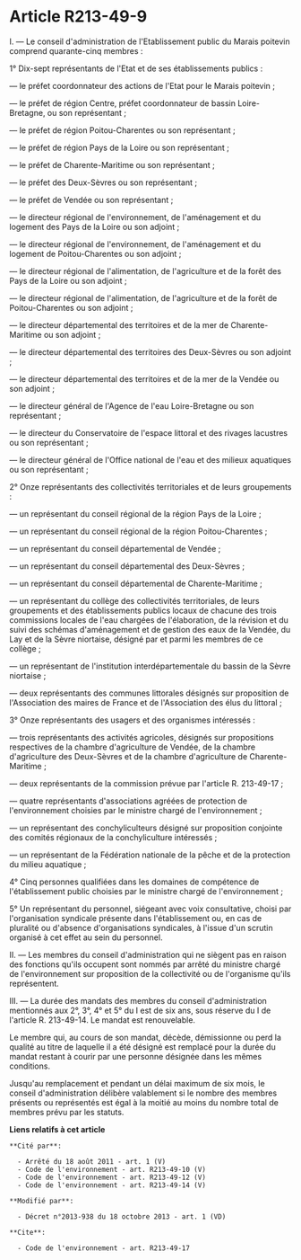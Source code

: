 # Article R213-49-9

I. ― Le conseil d'administration de l'Etablissement public du Marais poitevin comprend quarante-cinq membres : 

1° Dix-sept représentants de l'Etat et de ses établissements publics : 

― le préfet coordonnateur des actions de l'Etat pour le Marais poitevin ; 

― le préfet de région Centre, préfet coordonnateur de bassin Loire-Bretagne, ou son représentant ; 

― le préfet de région Poitou-Charentes ou son représentant ; 

― le préfet de région Pays de la Loire ou son représentant ; 

― le préfet de Charente-Maritime ou son représentant ; 

― le préfet des Deux-Sèvres ou son représentant ; 

― le préfet de Vendée ou son représentant ; 

— le directeur régional de l'environnement, de l'aménagement et du logement des Pays de la Loire ou son adjoint ;

― le directeur régional de l'environnement, de l'aménagement et du logement de Poitou-Charentes ou son adjoint ;

― le directeur régional de l'alimentation, de l'agriculture et de la forêt des Pays de la Loire ou son adjoint ;

― le directeur régional de l'alimentation, de l'agriculture et de la forêt de Poitou-Charentes ou son adjoint ;

― le directeur départemental des territoires et de la mer de Charente-Maritime ou son adjoint ;

― le directeur départemental des territoires des Deux-Sèvres ou son adjoint ;

― le directeur départemental des territoires et de la mer de la Vendée ou son adjoint ;

― le directeur général de l'Agence de l'eau Loire-Bretagne ou son représentant ; 

― le directeur du Conservatoire de l'espace littoral et des rivages lacustres ou son représentant ; 

― le directeur général de l'Office national de l'eau et des milieux aquatiques ou son représentant ; 

2° Onze représentants des collectivités territoriales et de leurs groupements : 

― un représentant du conseil régional de la région Pays de la Loire ; 

― un représentant du conseil régional de la région Poitou-Charentes ; 

― un représentant du conseil départemental de Vendée ; 

― un représentant du conseil départemental des Deux-Sèvres ; 

― un représentant du conseil départemental de Charente-Maritime ; 

― un représentant du collège des collectivités territoriales, de leurs groupements et des établissements publics locaux de
chacune des trois commissions locales de l'eau chargées de l'élaboration, de la révision et du suivi des schémas
d'aménagement et de gestion des eaux de la Vendée, du Lay et de la Sèvre niortaise, désigné par et parmi les membres de ce
collège ; 

― un représentant de l'institution interdépartementale du bassin de la Sèvre niortaise ; 

― deux représentants des communes littorales désignés sur proposition de l'Association des maires de France et de
l'Association des élus du littoral ; 

3° Onze représentants des usagers et des organismes intéressés : 

― trois représentants des activités agricoles, désignés sur propositions respectives de la chambre d'agriculture de Vendée,
de la chambre d'agriculture des Deux-Sèvres et de la chambre d'agriculture de Charente-Maritime ; 

― deux représentants de la commission prévue par l'article R. 213-49-17 ; 

― quatre représentants d'associations agréées de protection de l'environnement choisies par le ministre chargé de
l'environnement ; 

― un représentant des conchyliculteurs désigné sur proposition conjointe des comités régionaux de la conchyliculture
intéressés ; 

― un représentant de la Fédération nationale de la pêche et de la protection du milieu aquatique ; 

4° Cinq personnes qualifiées dans les domaines de compétence de l'établissement public choisies par le ministre chargé de
l'environnement ; 

5° Un représentant du personnel, siégeant avec voix consultative, choisi par l'organisation syndicale présente dans
l'établissement ou, en cas de pluralité ou d'absence d'organisations syndicales, à l'issue d'un scrutin organisé à cet effet
au sein du personnel. 

II. ― Les membres du conseil d'administration qui ne siègent pas en raison des fonctions qu'ils occupent sont nommés par
arrêté du ministre chargé de l'environnement sur proposition de la collectivité ou de l'organisme qu'ils représentent. 

III. ― La durée des mandats des membres du conseil d'administration mentionnés aux 2°, 3°, 4° et 5° du I est de six ans, sous
réserve du I de l'article R. 213-49-14. Le mandat est renouvelable. 

Le membre qui, au cours de son mandat, décède, démissionne ou perd la qualité au titre de laquelle il a été désigné est
remplacé pour la durée du mandat restant à courir par une personne désignée dans les mêmes conditions. 

Jusqu'au remplacement et pendant un délai maximum de six mois, le conseil d'administration délibère valablement si le nombre
des membres présents ou représentés est égal à la moitié au moins du nombre total de membres prévu par les statuts.

**Liens relatifs à cet article**

	**Cité par**:

	  - Arrêté du 18 août 2011 - art. 1 (V)
	  - Code de l'environnement - art. R213-49-10 (V)
	  - Code de l'environnement - art. R213-49-12 (V)
	  - Code de l'environnement - art. R213-49-14 (V)

	**Modifié par**:

	  - Décret n°2013-938 du 18 octobre 2013 - art. 1 (VD)

	**Cite**:

	  - Code de l'environnement - art. R213-49-17

